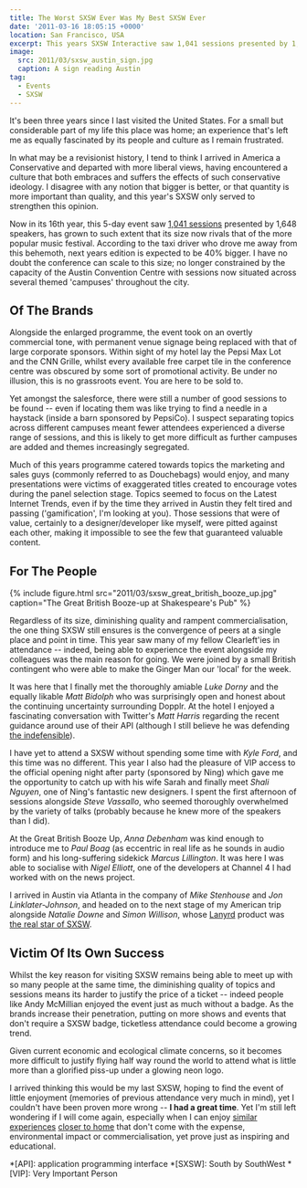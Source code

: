 ```yaml
---
title: The Worst SXSW Ever Was My Best SXSW Ever
date: '2011-03-16 18:05:15 +0000'
location: San Francisco, USA
excerpt: This years SXSW Interactive saw 1,041 sessions presented by 1,648 speakers, growing to such extent that its size now rivals that of the more popular music festival. Yet bigger doesn't necessarily mean better.
image:
  src: 2011/03/sxsw_austin_sign.jpg
  caption: A sign reading Austin
tag:
  - Events
  - SXSW
---
```

It's been three years since I last visited the United States. For a small but considerable part of my life this place was home; an experience that's left me as equally fascinated by its people and culture as I remain frustrated.

In what may be a revisionist history, I tend to think I arrived in America a Conservative and departed with more liberal views, having encountered a culture that both embraces and suffers the effects of such conservative ideology. I disagree with any notion that bigger is better, or that quantity is more important than quality, and this year's SXSW only served to strengthen this opinion.

Now in its 16th year, this 5-day event saw [1,041 sessions][1] presented by 1,648 speakers, has grown to such extent that its size now rivals that of the more popular music festival. According to the taxi driver who drove me away from this behemoth, next years edition is expected to be 40% bigger. I have no doubt the conference can scale to this size; no longer constrained by the capacity of the Austin Convention Centre with sessions now situated across several themed 'campuses' throughout the city.

## Of The Brands
Alongside the enlarged programme, the event took on an overtly commercial tone, with permanent venue signage being replaced with that of large corporate sponsors. Within sight of my hotel lay the Pepsi Max Lot and the CNN Grille, whilst every available free carpet tile in the conference centre was obscured by some sort of promotional activity. Be under no illusion, this is no grassroots event. You are here to be sold to.

Yet amongst the salesforce, there were still a number of good sessions to be found -- even if locating them was like trying to find a needle in a haystack (inside a barn sponsored by PepsiCo). I suspect separating topics across different campuses meant fewer attendees experienced a diverse range of sessions, and this is likely to get more difficult as further campuses are added and themes increasingly segregated.

Much of this years programme catered towards topics the marketing and sales guys (commonly referred to as Douchebags) would enjoy, and many presentations were victims of exaggerated titles created to encourage votes during the panel selection stage. Topics seemed to focus on the Latest Internet Trends, even if by the time they arrived in Austin they felt tired and passing ('gamification', I'm looking at you). Those sessions that were of value, certainly to a designer/developer like myself, were pitted against each other, making it impossible to see the few that guaranteed valuable content.

## For The People
{% include figure.html
  src="2011/03/sxsw_great_british_booze_up.jpg"
  caption="The Great British Booze-up at Shakespeare's Pub"
%}

Regardless of its size, diminishing quality and rampent commercialisation, the one thing SXSW still ensures is the convergence of peers at a single place and point in time. This year saw many of my fellow Clearleft'ies in attendance -- indeed, being able to experience the event alongside my colleagues was the main reason for going. We were joined by a small British contingent who were able to make the Ginger Man our 'local' for the week.

It was here that I finally met the thoroughly amiable *Luke Dorny* and the equally likable *Matt Bidolph* who was surprisingly open and honest about the continuing uncertainty surrounding Dopplr. At the hotel I enjoyed a fascinating conversation with Twitter's *Matt Harris* regarding the recent guidance around use of their API (although I still believe he was defending [the indefensible][2]).

I have yet to attend a SXSW without spending some time with *Kyle Ford*, and this time was no different. This year I also had the pleasure of VIP access to the official opening night after party (sponsored by Ning) which gave me the opportunity to catch up with his wife Sarah and finally meet *Shali Nguyen*, one of Ning's fantastic new designers. I spent the first afternoon of sessions alongside *Steve Vassallo*, who seemed thoroughly overwhelmed by the variety of talks (probably because he knew more of the speakers than I did).

At the Great British Booze Up, *Anna Debenham* was kind enough to introduce me to *Paul Boag* (as eccentric in real life as he sounds in audio form) and his long-suffering sidekick *Marcus Lillington*. It was here I was able to socialise with *Nigel Elliott*, one of the developers at Channel 4 I had worked with on the news project.

I arrived in Austin via Atlanta in the company of *Mike Stenhouse* and *Jon Linklater-Johnson*, and headed on to the next stage of my American trip alongside *Natalie Downe* and *Simon Willison*, whose [Lanyrd][3] product was [the real star of SXSW][4].

## Victim Of Its Own Success
Whilst the key reason for visiting SXSW remains being able to meet up with so many people at the same time, the diminishing quality of topics and sessions means its harder to justify the price of a ticket -- indeed people like Andy McMillian enjoyed the event just as much without a badge. As the brands increase their penetration, putting on more shows and events that don't require a SXSW badge, ticketless attendance could become a growing trend.

Given current economic and ecological climate concerns, so it becomes more difficult to justify flying half way round the world to attend what is little more than a glorified piss-up under a glowing neon logo.

I arrived thinking this would be my last SXSW, hoping to find the event of little enjoyment (memories of previous attendance very much in mind), yet I couldn't have been proven more wrong -- **I had a great time**. Yet I'm still left wondering if I will come again, especially when I can enjoy [similar experiences][5] [closer to home][6] that don't come with the expense, environmental impact or commercialisation, yet prove just as inspiring and educational.

[1]: http://lanyrd.com/2011/sxsw/
[2]: http://allinthehead.com/retro/353/a-consistent-user-experience
[3]: http://lanyrd.com/
[4]: http://adactio.com/journal/4411/
[5]: http://buildconf.com/
[6]: http://dconstruct.org/

*[API]: application programming interface
*[SXSW]: South by SouthWest
*[VIP]: Very Important Person
